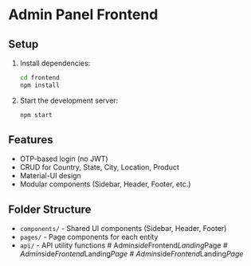 # Admin Panel Frontend

## Setup

1. Install dependencies:

   ```bash
   cd frontend
   npm install
   ```

2. Start the development server:
   ```bash
   npm start
   ```

## Features

- OTP-based login (no JWT)
- CRUD for Country, State, City, Location, Product
- Material-UI design
- Modular components (Sidebar, Header, Footer, etc.)

## Folder Structure

- `components/` - Shared UI components (Sidebar, Header, Footer)
- `pages/` - Page components for each entity
- `api/` - API utility functions
#   A d m i n _ s i d e _ F r o n t e n d _ L a n d i n g _ P a g e _  
 #   A d m i n _ s i d e _ F r o n t e n d _ L a n d i n g _ P a g e  
 #   A d m i n _ s i d e _ F r o n t e n d _ L a n d i n g _ P a g e _  
 